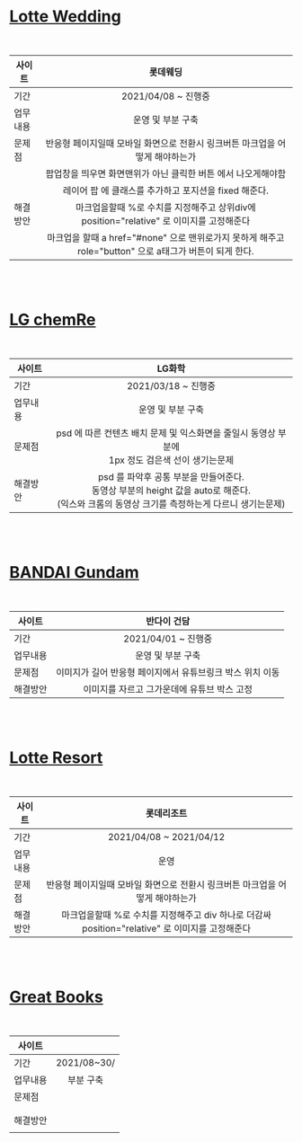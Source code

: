 # [Lotte Wedding](https://wedding.lotteshopping.com/)

<br>
  
| 사이트   	|                                                 롯데웨딩                                                	|
|----------	|:-------------------------------------------------------------------------------------------------------:	|
| 기간     	|                                         2021/04/08 ~ 진행중                                         	|
| 업무내용 	|                                                  운영 및 부분 구축                                       	|
| 문제점   	|            반응형 페이지일때 모바일 화면으로 전환시 링크버튼 마크업을 어떻게 해야하는가            	|
|          	| 팝업창을 띄우면 화면맨위가 아닌 클릭한 버튼 에서 나오게해야함                                           	|
|          	| 레이어 팝 에 클래스를 추가하고  포지션을 fixed 해준다.                                            	|
| 해결방안 	| 마크업을할때 %로 수치를 지정해주고 상위div에 position="relative" 로 이미지를 고정해준다              	|
|          	| 마크업을 할때 a href="#none" 으로 맨위로가지 못하게 해주고 role="button" 으로 a태그가 버튼이 되게 한다. 	|

<br>
<br>



# [LG chemRe  ](https://www.lotteresort.com/main/ko/index)

<br>

| 사이트   	|                                                                        LG화학                                                                       	|
|----------	|:---------------------------------------------------------------------------------------------------------------------------------------------------:	|
| 기간     	|                                                               2021/03/18 ~ 진행중                                                              	|
| 업무내용 	|                                                                   운영 및 부분 구축                                                                    	|
| 문제점   	|                         psd 에 따른 컨텐츠 배치 문제 및 익스화면을 줄일시 동영상 부분에 <br> 1px 정도 검은색 선이 생기는문제                        	|
| 해결방안 	| psd 를 파악후 공통 부분을 만들어준다. <br> 동영상 부분의 height 값을 auto로 해준다. <br> (익스와 크롬의 동영상 크기를 측정하는게 다르니 생기는문제) 	|
  
<br>
<br>

# [BANDAI Gundam ](https://kr.gundam.info/main.gun)

<br>
  
| 사이트   	|                           반다이 건담                          	|
|----------	|:---------------------------------------------------------:	|
| 기간     	|                  2021/04/01 ~  진행중                 	|
| 업무내용 	|                          운영 및 부분 구축              	|
| 문제점   	| 이미지가 길어 반응형 페이지에서 유튜브링크 박스 위치 이동 	|
| 해결방안 	| 이미지를 자르고 그가운데에 유튜브 박스 고정               	|


<br>
<br>



# [Lotte Resort](https://www.lotteresort.com/main/ko/index)

<br>
  
| 사이트   	|                                        롯데리조트                                        	|
|----------	|:------------------------------------------------------------------------------------------------:	|
| 기간     	|                                      2021/04/08 ~ 2021/04/12                                     	|
| 업무내용 	|                                             운영                                             	|
| 문제점   	|           반응형 페이지일때 모바일 화면으로 전환시  링크버튼 마크업을 어떻게 해야하는가          	|
| 해결방안 	| 마크업을할때 %로 수치를 지정해주고 div 하나로 더감싸  position="relative" 로 이미지를 고정해준다 	|


<br>
<br>


# [Great Books](https://www.greatbooks.co.kr/)

<br>
  
| 사이트   	|                                                                                               	|
|----------	|:-------------------------------------------------------------------------------------------------------:	|
| 기간     	|                                         2021/08~30/                                         	|
| 업무내용 	|                                                부분 구축                                       	|
| 문제점   	|                   	|
|          	|                                         	|
|          	|                                            	|
| 해결방안 	|            	|
|          	|  	|

<br>
<br>

